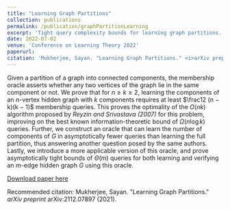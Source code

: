 ```yaml
---
title: "Learning Graph Partitions"
collection: publications
permalink: /publication/graphPartitionLearning
excerpt: 'Tight query complexity bounds for learning graph partitions.'
date: 2022-07-02
venue: 'Conference on Learning Theory 2022'
paperurl: 
citation: 'Mukherjee, Sayan. "Learning Graph Partitions." <i>arXiv preprint</i> arXiv:2112.07897 (2021).'
---
```

Given a partition of a graph into connected components, the membership oracle asserts whether any
two vertices of the graph lie in the same component or not. We prove that for $n \ge k \ge 2$, learning the
components of an $n$-vertex hidden graph with $k$ components requires at least $\frac12 (n − k)(k − 1)$ membership
queries. This proves the optimality of the $O(nk)$ algorithm proposed by _Reyzin and Srivastava (2007)_ for
this problem, improving on the best known information-theoretic bound of $\Omega(n \log k)$ queries. Further,
we construct an oracle that can learn the number of components of $G$ in asymptotically fewer queries
than learning the full partition, thus answering another question posed by the same authors. Lastly, we
introduce a more applicable version of this oracle, and prove asymptotically tight bounds of  $\widetilde \Theta(m)$ queries
for both learning and verifying an $m$-edge hidden graph $G$ using this oracle.

[Download paper here](/files/graphPartitionLearning.pdf)

Recommended citation: Mukherjee, Sayan. "Learning Graph Partitions." <i>arXiv preprint</i> arXiv:2112.07897 (2021).